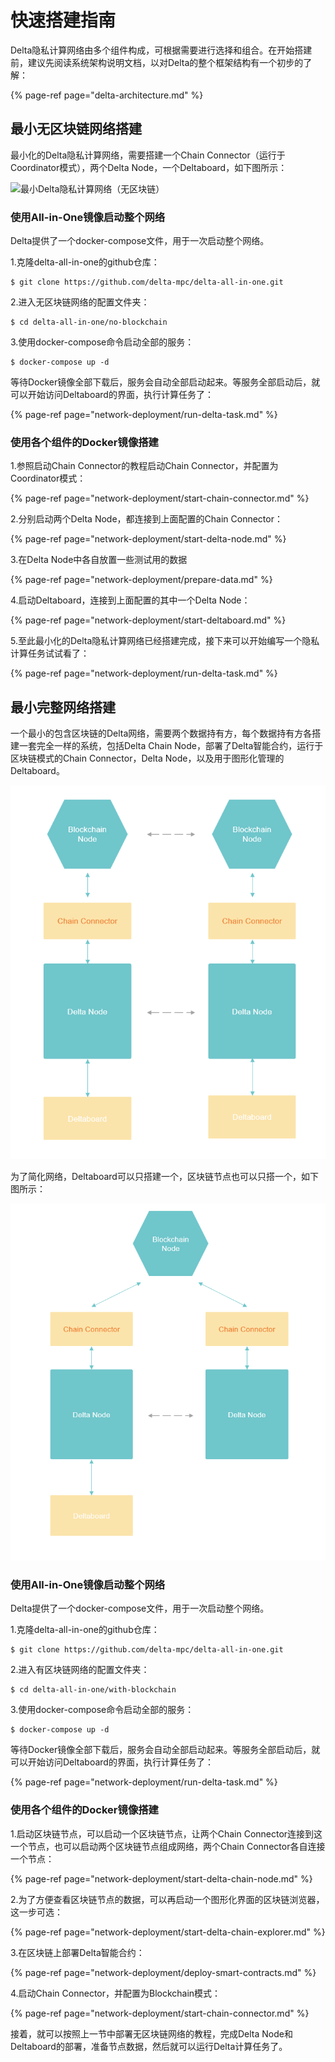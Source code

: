 # 快速搭建指南

Delta隐私计算网络由多个组件构成，可根据需要进行选择和组合。在开始搭建前，建议先阅读系统架构说明文档，以对Delta的整个框架结构有一个初步的了解：

{% page-ref page="delta-architecture.md" %}

## 最小无区块链网络搭建

最小化的Delta隐私计算网络，需要搭建一个Chain Connector（运行于Coordinator模式），两个Delta Node，一个Deltaboard，如下图所示：

![&#x6700;&#x5C0F;Delta&#x9690;&#x79C1;&#x8BA1;&#x7B97;&#x7F51;&#x7EDC;&#xFF08;&#x65E0;&#x533A;&#x5757;&#x94FE;&#xFF09;](.gitbook/assets/88fbc43f76d794b066889a7cac4d4f4.png)

### 使用All-in-One镜像启动整个网络

Delta提供了一个docker-compose文件，用于一次启动整个网络。

1.克隆delta-all-in-one的github仓库：

```text
$ git clone https://github.com/delta-mpc/delta-all-in-one.git
```

2.进入无区块链网络的配置文件夹：

```text
$ cd delta-all-in-one/no-blockchain
```

3.使用docker-compose命令启动全部的服务：

```text
$ docker-compose up -d
```

等待Docker镜像全部下载后，服务会自动全部启动起来。等服务全部启动后，就可以开始访问Deltaboard的界面，执行计算任务了：

{% page-ref page="network-deployment/run-delta-task.md" %}

### 使用各个组件的Docker镜像搭建

1.参照启动Chain Connector的教程启动Chain Connector，并配置为Coordinator模式：

{% page-ref page="network-deployment/start-chain-connector.md" %}

2.分别启动两个Delta Node，都连接到上面配置的Chain Connector：

{% page-ref page="network-deployment/start-delta-node.md" %}

3.在Delta Node中各自放置一些测试用的数据

{% page-ref page="network-deployment/prepare-data.md" %}

4.启动Deltaboard，连接到上面配置的其中一个Delta Node：

{% page-ref page="network-deployment/start-deltaboard.md" %}

5.至此最小化的Delta隐私计算网络已经搭建完成，接下来可以开始编写一个隐私计算任务试试看了：

{% page-ref page="network-deployment/run-delta-task.md" %}

## 最小完整网络搭建

一个最小的包含区块链的Delta网络，需要两个数据持有方，每个数据持有方各搭建一套完全一样的系统，包括Delta Chain Node，部署了Delta智能合约，运行于区块链模式的Chain Connector，Delta Node，以及用于图形化管理的Deltaboard。

![](.gitbook/assets/8335ad117f19018e3a7e593fb07e03d.png)

为了简化网络，Deltaboard可以只搭建一个，区块链节点也可以只搭一个，如下图所示：

![](.gitbook/assets/2bbe2a3fae4b39c39119405e786e4df.png)

### 使用All-in-One镜像启动整个网络

Delta提供了一个docker-compose文件，用于一次启动整个网络。

1.克隆delta-all-in-one的github仓库：

```text
$ git clone https://github.com/delta-mpc/delta-all-in-one.git
```

2.进入有区块链网络的配置文件夹：

```text
$ cd delta-all-in-one/with-blockchain
```

3.使用docker-compose命令启动全部的服务：

```text
$ docker-compose up -d
```

等待Docker镜像全部下载后，服务会自动全部启动起来。等服务全部启动后，就可以开始访问Deltaboard的界面，执行计算任务了：

{% page-ref page="network-deployment/run-delta-task.md" %}

### 使用各个组件的Docker镜像搭建

1.启动区块链节点，可以启动一个区块链节点，让两个Chain Connector连接到这一个节点，也可以启动两个区块链节点组成网络，两个Chain Connector各自连接一个节点：

{% page-ref page="network-deployment/start-delta-chain-node.md" %}

2.为了方便查看区块链节点的数据，可以再启动一个图形化界面的区块链浏览器，这一步可选：

{% page-ref page="network-deployment/start-delta-chain-explorer.md" %}

3.在区块链上部署Delta智能合约：

{% page-ref page="network-deployment/deploy-smart-contracts.md" %}

4.启动Chain Connector，并配置为Blockchain模式：

{% page-ref page="network-deployment/start-chain-connector.md" %}

接着，就可以按照上一节中部署无区块链网络的教程，完成Delta Node和Deltaboard的部署，准备节点数据，然后就可以运行Delta计算任务了。

